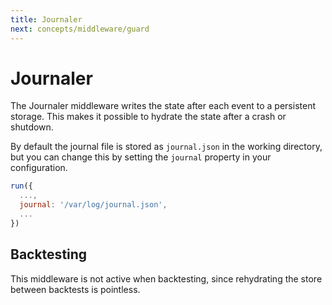 ```yaml
---
title: Journaler
next: concepts/middleware/guard
---
```


# Journaler

The Journaler middleware writes the state after each event to a persistent storage. This makes it possible to hydrate the state after a crash or shutdown.

By default the journal file is stored as `journal.json` in the working directory, but you can change this by setting the `journal` property in your configuration.

```javascript
run({
  ...,
  journal: '/var/log/journal.json',
  ...
})
```

## Backtesting

This middleware is not active when backtesting, since rehydrating the store between backtests is pointless.
